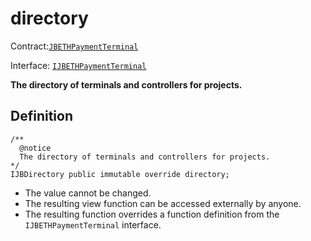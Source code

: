 # directory

Contract:[`JBETHPaymentTerminal`](../)​‌

Interface: [`IJBETHPaymentTerminal`](../../../../interfaces/ijbethpaymentterminal.md)

**The directory of terminals and controllers for projects.**

## Definition

```solidity
/** 
  @notice
  The directory of terminals and controllers for projects.
*/
IJBDirectory public immutable override directory;
```

* The value cannot be changed.
* The resulting view function can be accessed externally by anyone.
* The resulting function overrides a function definition from the `IJBETHPaymentTerminal` interface.
